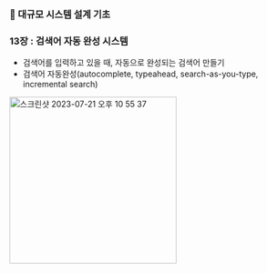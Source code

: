### 📌 대규모 시스템 설계 기초 
### 13장 : 검색어 자동 완성 시스템
- 검색어를 입력하고 있을 때, 자동으로 완성되는 검색어 만들기
- 검색어 자동완성(autocomplete, typeahead, search-as-you-type, incremental search)


<img width="293" alt="스크린샷 2023-07-21 오후 10 55 37" src="https://github.com/hhiyeon/hhiyeon/assets/52193680/013d8ada-9c7f-4511-8df0-92b49bb45fea">

